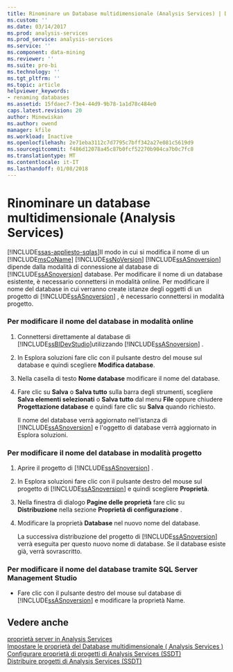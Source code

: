 ```yaml
---
title: Rinominare un Database multidimensionale (Analysis Services) | Documenti Microsoft
ms.custom: ''
ms.date: 03/14/2017
ms.prod: analysis-services
ms.prod_service: analysis-services
ms.service: ''
ms.component: data-mining
ms.reviewer: ''
ms.suite: pro-bi
ms.technology: ''
ms.tgt_pltfrm: ''
ms.topic: article
helpviewer_keywords:
- renaming databases
ms.assetid: 15fdaec7-f3e4-44d9-9b78-1a1d78c484e0
caps.latest.revision: 20
author: Minewiskan
ms.author: owend
manager: kfile
ms.workload: Inactive
ms.openlocfilehash: 2e71eba3112c7d7795c7bff342a27e081c5619d9
ms.sourcegitcommit: f486d12078a45c87b0fcf52270b904ca7b0c7fc8
ms.translationtype: MT
ms.contentlocale: it-IT
ms.lasthandoff: 01/08/2018
---
```

# <a name="rename-a-multidimensional-database-analysis-services"></a>Rinominare un database multidimensionale (Analysis Services)
[!INCLUDE[ssas-appliesto-sqlas](../../includes/ssas-appliesto-sqlas.md)]Il modo in cui si modifica il nome di un [!INCLUDE[msCoName](../../includes/msconame-md.md)] [!INCLUDE[ssNoVersion](../../includes/ssnoversion-md.md)] [!INCLUDE[ssASnoversion](../../includes/ssasnoversion-md.md)] dipende dalla modalità di connessione al database di [!INCLUDE[ssASnoversion](../../includes/ssasnoversion-md.md)] database. Per modificare il nome di un database esistente, è necessario connettersi in modalità online. Per modificare il nome del database in cui verranno create istanze degli oggetti di un progetto di [!INCLUDE[ssASnoversion](../../includes/ssasnoversion-md.md)] , è necessario connettersi in modalità progetto.  
  
### <a name="to-change-the-database-name-in-online-mode"></a>Per modificare il nome del database in modalità online  
  
1.  Connettersi direttamente al database di [!INCLUDE[ssBIDevStudio](../../includes/ssbidevstudio-md.md)]utilizzando [!INCLUDE[ssASnoversion](../../includes/ssasnoversion-md.md)] .  
  
2.  In Esplora soluzioni fare clic con il pulsante destro del mouse sul database e quindi scegliere **Modifica database**.  
  
3.  Nella casella di testo **Nome database** modificare il nome del database.  
  
4.  Fare clic su **Salva** o **Salva tutto** sulla barra degli strumenti, scegliere **Salva elementi selezionati** o **Salva tutto** dal menu **File** oppure chiudere **Progettazione database** e quindi fare clic su **Salva** quando richiesto.  
  
     Il nome del database verrà aggiornato nell'istanza di [!INCLUDE[ssASnoversion](../../includes/ssasnoversion-md.md)] e l'oggetto di database verrà aggiornato in Esplora soluzioni.  
  
### <a name="to-change-the-database-name-in-project-mode"></a>Per modificare il nome del database in modalità progetto  
  
1.  Aprire il progetto di [!INCLUDE[ssASnoversion](../../includes/ssasnoversion-md.md)] .  
  
2.  In Esplora soluzioni fare clic con il pulsante destro del mouse sul progetto di [!INCLUDE[ssASnoversion](../../includes/ssasnoversion-md.md)] e quindi scegliere **Proprietà**.  
  
3.  Nella finestra di dialogo **Pagine delle proprietà** fare clic su **Distribuzione** nella sezione **Proprietà di configurazione** .  
  
4.  Modificare la proprietà **Database** nel nuovo nome del database.  
  
     La successiva distribuzione del progetto di [!INCLUDE[ssASnoversion](../../includes/ssasnoversion-md.md)] verrà eseguita per questo nuovo nome di database. Se il database esiste già, verrà sovrascritto.  
  
### <a name="to-change-the-database-name-using-sql-server-management-studio"></a>Per modificare il nome del database tramite SQL Server Management Studio  
  
-   Fare clic con il pulsante destro del mouse sul database di [!INCLUDE[ssASnoversion](../../includes/ssasnoversion-md.md)] e modificare la proprietà Name.  
  
## <a name="see-also"></a>Vedere anche  
 [proprietà server in Analysis Services](../../analysis-services/server-properties/server-properties-in-analysis-services.md)   
 [Impostare le proprietà del Database multidimensionale &#40; Analysis Services &#41;](../../analysis-services/multidimensional-models/set-multidimensional-database-properties-analysis-services.md)   
 [Configurare proprietà di progetti di Analysis Services &#40;SSDT&#41;](../../analysis-services/multidimensional-models/configure-analysis-services-project-properties-ssdt.md)   
 [Distribuire progetti di Analysis Services &#40;SSDT&#41;](../../analysis-services/multidimensional-models/deploy-analysis-services-projects-ssdt.md)  
  
  
